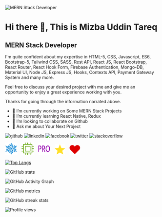![MERN Stack Developer](https://media-exp1.licdn.com/dms/image/C4E16AQHo0V4EF16Svw/profile-displaybackgroundimage-shrink_350_1400/0/1638454831526?e=1645056000&v=beta&t=9dwiq-u8eHj4jpskEi5JGp4XhZXKIq-mQB2Fq2xWiFQ)

# Hi there 👋, This is Mizba Uddin Tareq
## MERN Stack Developer


I'm quite confident about my expertise in HTML-5, CSS, Javascript, ES6, Bootstrap-5, Tailwind CSS, SASS, Rest API, React JS, React Bootstrap, React Router, React Hook Form, Firebase Authentication, Mongo-DB, Material UI, Node JS, Express JS, Hooks, Contexts API, Payment Gateway System and many more.

Feel free to discuss your desired project with me and give me an opportunity to enjoy a great experience working with you.

Thanks for going through the information narrated above.

- 🔭 I’m currently working on Some MERN Stack Projects 
- 🌱 I’m currently learning React Native, Redux 
- 👯 I’m looking to collaborate on Github 
- 💬 Ask me about Your Next Project 


[<img src='https://cdn.jsdelivr.net/npm/simple-icons@3.0.1/icons/github.svg' alt='github' height='40'>](https://github.com/mizbauddintareq)  [<img src='https://cdn.jsdelivr.net/npm/simple-icons@3.0.1/icons/linkedin.svg' alt='linkedin' height='40'>](https://www.linkedin.com/in/mizba-uddin-tareq-dev/)  [<img src='https://cdn.jsdelivr.net/npm/simple-icons@3.0.1/icons/facebook.svg' alt='facebook' height='40'>](https://www.facebook.com/mizbauddintareq)  [<img src='https://cdn.jsdelivr.net/npm/simple-icons@3.0.1/icons/twitter.svg' alt='twitter' height='40'>](https://twitter.com/MizbaTareq)  [<img src='https://cdn.jsdelivr.net/npm/simple-icons@3.0.1/icons/stackoverflow.svg' alt='stackoverflow' height='40'>](https://stackoverflow.com/users/14448477/mizba-uddin-tareq)  

<a href='https://archiveprogram.github.com/'><img src='https://raw.githubusercontent.com/acervenky/animated-github-badges/master/assets/acbadge.gif' width='40' height='40'></a> <a href='https://docs.github.com/en/developers'><img src='https://raw.githubusercontent.com/acervenky/animated-github-badges/master/assets/devbadge.gif' width='40' height='40'></a> <a href='https://github.com/pricing'><img src='https://raw.githubusercontent.com/acervenky/animated-github-badges/master/assets/pro.gif' width='40' height='40'></a> <a href='https://stars.github.com/'><img src='https://raw.githubusercontent.com/acervenky/animated-github-badges/master/assets/starbadge.gif' width='35' height='35'></a> <a href='https://docs.github.com/en/github/supporting-the-open-source-community-with-github-sponsors'><img src='https://raw.githubusercontent.com/acervenky/animated-github-badges/master/assets/sponsorbadge.gif' width='35' height='35'></a> 

[![Top Langs](https://github-readme-stats.vercel.app/api/top-langs/?username=mizbauddintareq)](https://github.com/anuraghazra/github-readme-stats)

![GitHub stats](https://github-readme-stats.vercel.app/api?username=mizbauddintareq&show_icons=true&count_private=true)  

![GitHub Activity Graph](https://activity-graph.herokuapp.com/graph?username=mizbauddintareq)  

![GitHub metrics](https://metrics.lecoq.io/mizbauddintareq)  

![GitHub streak stats](https://github-readme-streak-stats.herokuapp.com/?user=mizbauddintareq)  

![Profile views](https://gpvc.arturio.dev/mizbauddintareq)  

